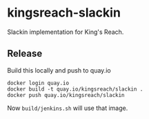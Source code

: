 # kingsreach-slackin

Slackin implementation for King's Reach.

## Release

Build this locally and push to quay.io

    docker login quay.io
    docker build -t quay.io/kingsreach/slackin .
    docker push quay.io/kingsreach/slackin

Now `build/jenkins.sh` will use that image.
